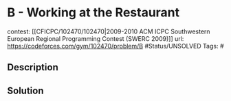 # B - Working at the Restaurant

contest: [[CFICPC/102470/102470|2009-2010 ACM ICPC Southwestern European Regional Programming Contest (SWERC 2009)]]
url: https://codeforces.com/gym/102470/problem/B
#Status/UNSOLVED
Tags: #

## Description

## Solution

